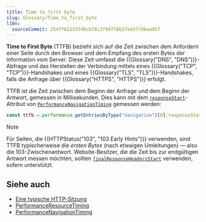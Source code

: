 ```yaml
---
title: Time to first byte
slug: Glossary/Time_to_first_byte
l10n:
  sourceCommit: 2547f622337d6cbf8c3794776b17ed377d6aad57
---
```


**Time to First Byte** (TTFB) bezieht sich auf die Zeit zwischen dem Anfordern einer Seite durch den Browser und dem Empfang des ersten Bytes der Information vom Server. Diese Zeit umfasst die {{Glossary("DNS", "DNS")}}-Abfrage und das Herstellen der Verbindung mittels eines {{Glossary("TCP", "TCP")}}-Handshakes und eines {{Glossary("TLS", "TLS")}}-Handshakes, falls die Anfrage über {{Glossary("HTTPS", "HTTPS")}} erfolgt.

TTFB ist die Zeit zwischen dem Beginn der Anfrage und dem Beginn der Antwort, gemessen in Millisekunden. Dies kann mit dem [`responseStart`](/de/docs/Web/API/PerformanceResourceTiming/responseStart)-Attribut von [`PerformanceNavigationTiming`](/de/docs/Web/API/PerformanceNavigationTiming) gemessen werden:

```js
const ttfb = performance.getEntriesByType("navigation")[0].responseStart;
```

> [!NOTE]
> Für Seiten, die {{HTTPStatus("103", "103 Early Hints")}} verwenden, sind TTFB typischerweise die _ersten Bytes_ (nach etwaigen Umleitungen) — also die 103-Zwischenantwort. Website-Besitzer, die die Zeit bis zur endgültigen Antwort messen möchten, sollten [`finalResponseHeadersStart`](/de/docs/Web/API/PerformanceResourceTiming/finalResponseHeadersStart) verwenden, sofern unterstützt.

## Siehe auch

- [Eine typische HTTP-Sitzung](/de/docs/Web/HTTP/Guides/Session)
- [PerformanceResourceTiming](/de/docs/Web/API/PerformanceResourceTiming)
- [PerformanceNavigationTiming](/de/docs/Web/API/PerformanceNavigationTiming)
